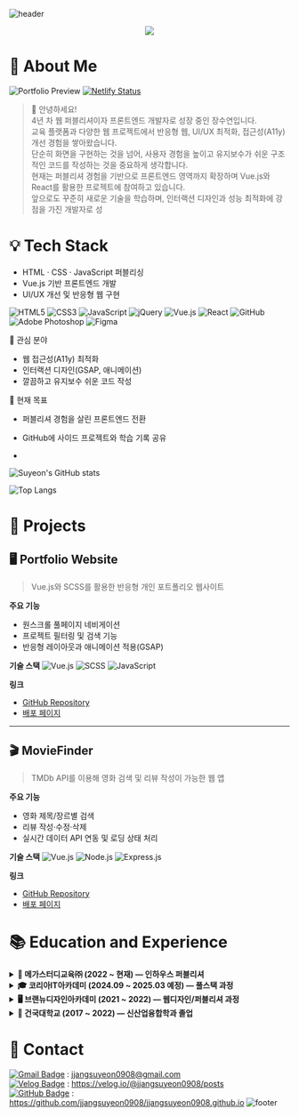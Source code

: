 ![header](https://capsule-render.vercel.app/api?type=waving&height=150&section=header%30render&fontColor=e7f216&text=Suyeon's%20Portfolio&animation=twinkling&color=_000000)

<p align="center">
  <img src="https://readme-typing-svg.herokuapp.com?font=Fira+Code&size=22&pause=1000&color=FF5733&center=true&vCenter=true&width=500&lines=Web+Publisher+→+Frontend+Developer;Keep+Growing+Keep+Learning" />
</p>

# 🧸 About Me

![Portfolio Preview](https://your-image-link.com/portfolio.png)
[![Netlify Status](https://api.netlify.com/api/v1/badges/.../deploy-status)](https://your-portfolio-link.com)


> 👋 안녕하세요!  
4년 차 웹 퍼블리셔이자 프론트엔드 개발자로 성장 중인 장수연입니다.  
교육 플랫폼과 다양한 웹 프로젝트에서 반응형 웹, UI/UX 최적화, 접근성(A11y) 개선 경험을 쌓아왔습니다.  
단순히 화면을 구현하는 것을 넘어, 사용자 경험을 높이고 유지보수가 쉬운 구조적인 코드를 작성하는 것을 중요하게 생각합니다.  
현재는 퍼블리셔 경험을 기반으로 프론트엔드 영역까지 확장하며 Vue.js와 React를 활용한 프로젝트에 참여하고 있습니다.  
앞으로도 꾸준히 새로운 기술을 학습하며, 인터랙션 디자인과 성능 최적화에 강점을 가진 개발자로 성
                   
# 💡 Tech Stack
- HTML · CSS · JavaScript 퍼블리싱  
- Vue.js 기반 프론트엔드 개발  
- UI/UX 개선 및 반응형 웹 구현

![HTML5](https://img.shields.io/badge/html5-%23E34F26.svg?style=for-the-badge&logo=html5&logoColor=white)
![CSS3](https://img.shields.io/badge/css3-%231572B6.svg?style=for-the-badge&logo=css3&logoColor=white)
![JavaScript](https://img.shields.io/badge/javascript-%23323330.svg?style=for-the-badge&logo=javascript&logoColor=%23F7DF1E)
![jQuery](https://img.shields.io/badge/jquery-%230769AD.svg?style=for-the-badge&logo=jquery&logoColor=white)
![Vue.js](https://img.shields.io/badge/vuejs-%2335495e.svg?style=for-the-badge&logo=vuedotjs&logoColor=%234FC08D)
![React](https://img.shields.io/badge/react-%2320232a.svg?style=for-the-badge&logo=react&logoColor=%2361DAFB)
![GitHub](https://img.shields.io/badge/github-%23121011.svg?style=for-the-badge&logo=github&logoColor=white)
![Adobe Photoshop](https://img.shields.io/badge/adobe%20photoshop-%2331A8FF.svg?style=for-the-badge&logo=adobe%20photoshop&logoColor=white)
![Figma](https://img.shields.io/badge/figma-%23F24E1E.svg?style=for-the-badge&logo=figma&logoColor=white)

🌱 관심 분야  
- 웹 접근성(A11y) 최적화  
- 인터랙션 디자인(GSAP, 애니메이션)  
- 깔끔하고 유지보수 쉬운 코드 작성

🎯 현재 목표  
- 퍼블리셔 경험을 살린 프론트엔드 전환  
- GitHub에 사이드 프로젝트와 학습 기록 공유

- <div align="center">
  
![Suyeon's GitHub stats](https://github-readme-stats.vercel.app/api?username=jjangsuyeon0908&show_icons=true&theme=radical)

![Top Langs](https://github-readme-stats.vercel.app/api/top-langs/?username=jjangsuyeon0908&layout=compact&theme=radical)

</div>



# 📌 Projects
## 🖥️ Portfolio Website
> Vue.js와 SCSS를 활용한 반응형 개인 포트폴리오 웹사이트

**주요 기능**
- 원스크롤 풀페이지 네비게이션
- 프로젝트 필터링 및 검색 기능
- 반응형 레이아웃과 애니메이션 적용(GSAP)

**기술 스택**
![Vue.js](https://img.shields.io/badge/vuejs-%2335495e.svg?style=for-the-badge&logo=vuedotjs&logoColor=%234FC08D)
![SCSS](https://img.shields.io/badge/scss-%23CC6699.svg?style=for-the-badge&logo=sass&logoColor=white)
![JavaScript](https://img.shields.io/badge/javascript-%23323330.svg?style=for-the-badge&logo=javascript&logoColor=%23F7DF1E)

**링크**
- [GitHub Repository](https://github.com/username/portfolio)
- [배포 페이지](https://your-portfolio-link.com)

---

## 🎬 MovieFinder
> TMDb API를 이용해 영화 검색 및 리뷰 작성이 가능한 웹 앱

**주요 기능**
- 영화 제목/장르별 검색
- 리뷰 작성·수정·삭제
- 실시간 데이터 API 연동 및 로딩 상태 처리

**기술 스택**
![Vue.js](https://img.shields.io/badge/vuejs-%2335495e.svg?style=for-the-badge&logo=vuedotjs&logoColor=%234FC08D)
![Node.js](https://img.shields.io/badge/node.js-%2343853D.svg?style=for-the-badge&logo=node.js&logoColor=white)
![Express.js](https://img.shields.io/badge/express.js-%23404d59.svg?style=for-the-badge&logo=express&logoColor=%2361DAFB)

**링크**
- [GitHub Repository](https://github.com/username/moviefinder)
- [배포 페이지](https://moviefinder-demo.netlify.app)



# 📚 Education and Experience
<details>
<summary><b>🏢 메가스터디교육㈜ (2022 ~ 현재) — 인하우스 퍼블리셔</b></summary>

- 인하우스 웹 퍼블리셔로 근무  
- 학원/교육 관련 마이크로사이트 및 캠페인 페이지 퍼블리싱  
- 반응형 웹, 접근성, UI/UX 고려한 페이지 구축 및 유지보수  
- ASP 기반 페이지 작업 및 Vue.js 기반 프로젝트 협업 경험  

</details>

<details>
<summary><b>🎓 코리아IT아카데미 (2024.09 ~ 2025.03 예정) — 풀스택 과정</b></summary>

- **프론트엔드 과정**  
  • HTML/CSS 기초 및 심화  
  • JavaScript 기초 및 프로젝트 실습  
  • React.js를 활용한 프론트엔드 중급 개발  

- **백엔드 과정**  
  • Node.js 기반 서버 구축 및 DB 연동  
  • Typescript 및 프로젝트 실습  

- **최종 목표:** 자바스크립트 기반 풀스택 개발 역량 습득  

</details>

<details>
<summary><b>🖥️ 브랜뉴디자인아카데미 (2021 ~ 2022) — 웹디자인/퍼블리셔 과정</b></summary>

- 웹퍼블리셔 & 웹디자인 7개월 과정 수료  
- HTML, CSS, JavaScript 기초부터 반응형 퍼블리싱, 시맨틱 마크업, 웹표준·접근성 중심 학습  
- Photoshop 활용한 디자인 실습  

</details>

<details>
<summary><b>🏫 건국대학교 (2017 ~ 2022) — 신산업융합학과 졸업</b></summary>

- 컴퓨터공학 기초 이론 학습  
  • 파이썬 기반 알고리즘, OOP(객체지향 프로그래밍), 데이터베이스 등  
- 융합적 시각에서 신산업 트렌드 및 ICT 기반 학문 병행  

</details>




# 📮 Contact
[![Gmail Badge](https://img.shields.io/badge/-Email-D14836?style=for-the-badge&logo=gmail&logoColor=white)](mailto:jjangsuyeon0908@gmail.com) : jjangsuyeon0908@gmail.com<br>
[![Velog Badge](https://img.shields.io/badge/Velog-20C997?style=for-the-badge&logo=velog&logoColor=white)](https://velog.io/@jjangsuyeon0908/posts) : https://velog.io/@jjangsuyeon0908/posts<br>
[![GitHub Badge](https://img.shields.io/badge/GitHub-000000?style=for-the-badge&logo=github&logoColor=white)](https://github.com/jjangsuyeon0908) : https://github.com/jjangsuyeon0908/jjangsuyeon0908.github.io
![footer](https://capsule-render.vercel.app/api?type=waving&height=100&section=footer&color=_000000)
